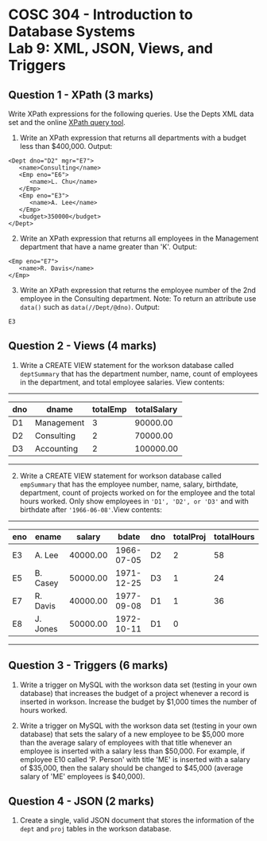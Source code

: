 # COSC 304 - Introduction to Database Systems<br>Lab 9: XML, JSON, Views, and Triggers

## Question 1 - XPath (3 marks)

Write XPath expressions for the following queries. Use the Depts XML data set and the online [XPath query tool](https://cosc304.ok.ubc.ca/rlawrenc/tomcat/xml/xmlquery.html).

1. Write an XPath expression that returns all departments with a budget less than $400,000. Output:

```
<Dept dno="D2" mgr="E7">
   <name>Consulting</name>
   <Emp eno="E6">
      <name>L. Chu</name>
   </Emp>
   <Emp eno="E3">
      <name>A. Lee</name>
   </Emp>
   <budget>350000</budget>
</Dept>
```

2. Write an XPath expression that returns all employees in the Management department that have a name greater than 'K'. Output:

```
<Emp eno="E7">
   <name>R. Davis</name>
</Emp>
```

3. Write an XPath expression that returns the employee number of the 2nd employee in the Consulting department. Note: To return an attribute use `data()` such as `data(//Dept/@dno)`. Output:

```
E3
```

## Question 2 - Views (4 marks)

1. Write a CREATE VIEW statement for the workson database called `deptSummary` that has the department number, name, count of employees in the department, and total employee salaries. View contents:

---------------------------------------------
| dno | dname      | totalEmp | totalSalary |
| --- | ---------- | -------- | ----------- |
| D1  | Management | 3        | 90000.00    |
| D2  | Consulting | 2        | 70000.00    |
| D3  | Accounting | 2        | 100000.00   |
---------------------------------------------

2. Write a CREATE VIEW statement for workson database called `empSummary` that has the employee number, name, salary, birthdate, department, count of projects worked on for the employee and the total hours worked. Only show employees in `'D1', 'D2', or 'D3'` and with birthdate after `'1966-06-08'`.View contents:

-------------------------------------------------------------------------
| eno | ename    | salary   | bdate      | dno | totalProj | totalHours |
| --- | -------- | -------- | ---------- | --- | --------- | ---------- |
| E3  | A. Lee   | 40000.00 | 1966-07-05 | D2  | 2         | 58         |
| E5  | B. Casey | 50000.00 | 1971-12-25 | D3  | 1         | 24         |
| E7  | R. Davis | 40000.00 | 1977-09-08 | D1  | 1         | 36         |
| E8  | J. Jones | 50000.00 | 1972-10-11 | D1  | 0         | <null>     |
-------------------------------------------------------------------------

## Question 3 - Triggers (6 marks)

1. Write a trigger on MySQL with the workson data set (testing in your own database) that increases the budget of a project whenever a record is inserted in workson. Increase the budget by $1,000 times the number of hours worked.

2. Write a trigger on MySQL with the workson data set (testing in your own database) that sets the salary of a new employee to be $5,000 more than the average salary of employees with that title whenever an employee is inserted with a salary less than $50,000. For example, if employee E10 called 'P. Person' with title 'ME' is inserted with a salary of $35,000, then the salary should be changed to $45,000 (average salary of 'ME' employees is $40,000).


## Question 4 - JSON (2 marks)

1. Create a single, valid JSON document that stores the information of the `dept` and `proj` tables in the workson database.
